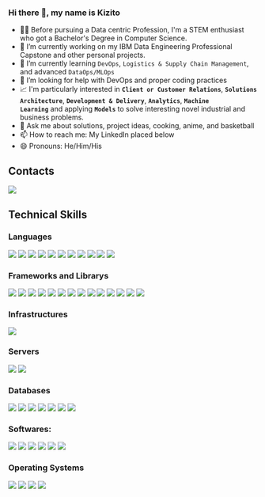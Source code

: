 

### Hi there 👋, my name is Kizito
<!--
**kyzyto/kyzyto** is a ✨ _special_ ✨ repository because its `README.md` (this file) appears on your GitHub profile.
-->

- 👩‍🎓 Before pursuing a Data centric Profession, I'm a STEM enthusiast who got a Bachelor's Degree in Computer Science.
- 🔭 I’m currently working on my IBM Data Engineering Professional Capstone and other personal projects.
- 🌱 I’m currently learning ```DevOps```, ```Logistics & Supply Chain Management```, and advanced ```DataOps/MLOps```
- 🤔 I’m looking for help with DevOps and proper coding practices
- 📈 I'm particularly interested in **`Client or Customer Relations`**, **`Solutions Architecture`**, **`Development & Delivery`**, **`Analytics`**, **`Machine      Learning`** and applying **`Models`** to solve interesting novel industrial and business problems.
- 💬 Ask me about solutions, project ideas, cooking, anime, and basketball
- 📫 How to reach me: My LinkedIn placed below
- 😄 Pronouns: He/Him/His

## Contacts
<a href="https://www.linkedin.com/in/adunife-kizito-okoye-4b8618178/"><img src="https://img.shields.io/badge/linkedin-%230077B5.svg?&style=for-the-badge&logo=linkedin&logoColor=white"></a>

## Technical Skills
### Languages
<p><img src="https://img.shields.io/badge/python-3670A0?style=for-the-badge&logo=python&logoColor=ffdd54">
<img src="https://img.shields.io/badge/R-276DC3?style=for-the-badge&logo=r&logoColor=white">
<img src="https://img.shields.io/badge/Markdown-000000?style=for-the-badge&logo=markdown&logoColor=white">
<img src="https://img.shields.io/badge/shell_script-%23121011.svg?style=for-the-badge&logo=gnu-bash&logoColor=white">
<img src="https://img.shields.io/badge/java-%23ED8B00.svg?style=for-the-badge&logo=java&logoColor=white">
<img src="https://img.shields.io/badge/scala-%23DC322F.svg?style=for-the-badge&logo=scala&logoColor=white">
<img src="https://img.shields.io/badge/C++-00599C?&style=for-the-badge&logo=c%2B%2B&logoColor=white">
<img src="https://img.shields.io/badge/Javascript-F7DF1E?&style=for-the-badge&logo=javascript&logoColor=yellow&labelColor=black"> 
<img src="https://img.shields.io/badge/HTML-239120?&style=for-the-badge&logo=html5&logoColor=white"> 
<img src="https://img.shields.io/badge/css3-%231572B6.svg?style=for-the-badge&logo=css3&logoColor=white">
<img src="https://img.shields.io/badge/kotlin-%230095D5.svg?style=for-the-badge&logo=kotlin&logoColor=white"></p>


### Frameworks and Librarys
<p><img src="https://img.shields.io/badge/numpy-%23013243.svg?style=for-the-badge&logo=numpy&logoColor=white">
<img src="https://img.shields.io/badge/pandas-%23150458.svg?style=for-the-badge&logo=pandas&logoColor=white">
<img src="https://img.shields.io/badge/scikit--learn-%23F7931E.svg?style=for-the-badge&logo=scikit-learn&logoColor=white">
<img src="https://img.shields.io/badge/opencv-%23white.svg?style=for-the-badge&logo=opencv&logoColor=white">
<img src="https://img.shields.io/badge/Qiskit-%236929C4.svg?style=for-the-badge&logo=Qiskit&logoColor=white">
<img src="https://img.shields.io/badge/Plotly-%233F4F75.svg?style=for-the-badge&logo=plotly&logoColor=white">
 <img src="https://img.shields.io/badge/SciPy-%230C55A5.svg?style=for-the-badge&logo=scipy&logoColor=%white">
<img src="https://img.shields.io/badge/Keras-%23D00000.svg?style=for-the-badge&logo=Keras&logoColor=white">
<img src="https://img.shields.io/badge/TensorFlow-%23FF6F00.svg?style=for-the-badge&logo=TensorFlow&logoColor=white">
<img src="https://img.shields.io/badge/React-61DAFB?&style=for-the-badge&logo=react&logoColor=white"> 
<img src="https://img.shields.io/badge/Bootstrap-563D7C?&style=for-the-badge&logo=bootstrap&logoColor=white">
<img src="https://img.shields.io/badge/Anaconda-%2344A833.svg?style=for-the-badge&logo=anaconda&logoColor=white">
<img src="https://img.shields.io/badge/Apache%20Kafka-000?style=for-the-badge&logo=apachekafka">
<img src="https://img.shields.io/badge/Flutter-%2302569B.svg?style=for-the-badge&logo=Flutter&logoColor=white"></p>

### Infrastructures
<p><img src="https://img.shields.io/badge/ansible-%231A1918.svg?style=for-the-badge&logo=ansible&logoColor=white">
</p>

### Servers
<p> <img src="https://img.shields.io/badge/apache-%23D42029.svg?style=for-the-badge&logo=apache&logoColor=white"> <img src="https://img.shields.io/badge/Apache%20Airflow-017CEE?style=for-the-badge&logo=Apache%20Airflow&logoColor=white"></p>

### Databases
<p><img src="https://img.shields.io/badge/PostgreSQL-316192?style=for-the-badge&logo=postgresql&logoColor=white">
  <img src="https://img.shields.io/badge/Db2-IBM?style=for-the-badge&logo=ibm&logoColor=white">
  <img src="https://img.shields.io/badge/SQLite-07405E?style=for-the-badge&logo=sqlite&logoColor=white">
  <img src="https://img.shields.io/badge/mysql-%2300f.svg?style=for-the-badge&logo=mysql&logoColor=white">
  <img src="https://img.shields.io/badge/cassandra-%231287B1.svg?style=for-the-badge&logo=apache-cassandra&logoColor=white">
  <img src="https://img.shields.io/badge/MongoDB-%234ea94b.svg?style=for-the-badge&logo=mongodb&logoColor=white">
  <img src="https://img.shields.io/badge/Neo4j-008CC1?style=for-the-badge&logo=neo4j&logoColor=white">
</p>

### Softwares:
<p><img src="https://img.shields.io/badge/Amazon_AWS-FF9900?style=for-the-badge&logo=amazonaws&logoColor=white">
  <img src="https://img.shields.io/badge/pycharm-143?style=for-the-badge&logo=pycharm&logoColor=black&color=black&labelColor=green">
  <img src="https://img.shields.io/badge/Android%20Studio-3DDC84.svg?style=for-the-badge&logo=android-studio&logoColor=white">
  <img src="https://img.shields.io/badge/Visual%20Studio%20Code-0078d7.svg?style=for-the-badge&logo=visual-studio-code&logoColor=white">
  <img src="https://img.shields.io/badge/Jupyter-F37626.svg?&style=for-the-badge&logo=Jupyter&logoColor=white">
  <img src="https://img.shields.io/badge/Power_Platform-F2C811?style=for-the-badge&logo=Power%20BI&logoColor=white"></p>

### Operating Systems
<p> <img src="https://img.shields.io/badge/MacOS-%23999999.svg?&style=for-the-badge&logo=apple&logoColor=white">
<img src="https://img.shields.io/badge/Windows-%230078D6.svg?&style=for-the-badge&logo=windows&logoColor=white"> 
<img src="https://img.shields.io/badge/Linux-%23FCC624.svg?&style=for-the-badge&logo=linux&logoColor=black"> 
<img src="https://img.shields.io/badge/Ubuntu-E95420?style=for-the-badge&logo=ubuntu&logoColor=white"> </p>

